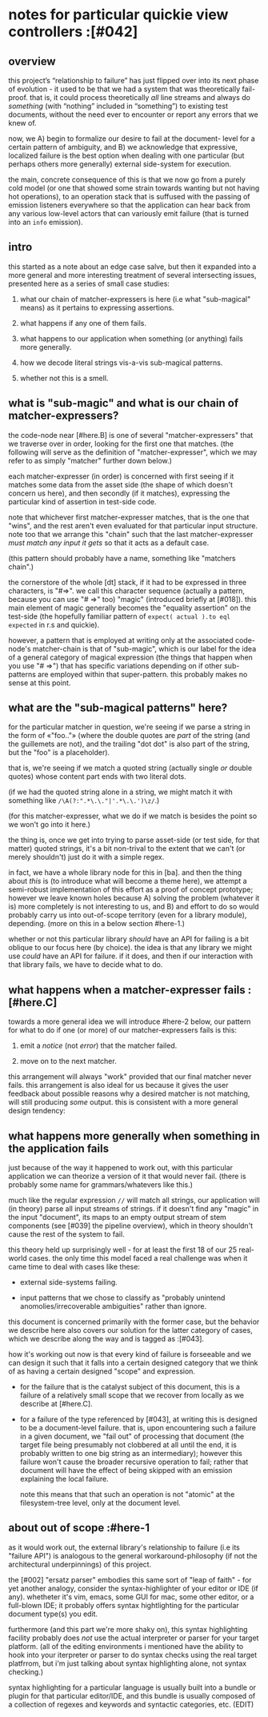 # notes for particular quickie view controllers :[#042]


## overview

this project’s “relationship to failure” has just flipped over into
its next phase of evolution - it used to be that we had a system that
was theoretically fail-proof. that is, it could process theoretically
*all* line streams and always do *something* (with “nothing” included
in “something”) to existing test documents, without the need ever to
encounter or report any errors that we knew of.

now, we A) begin to formalize our desire to fail at the document-
level for a certain pattern of ambiguity, and B) we acknowledge that
expressive, localized failure is the best option when dealing with
one particular (but perhaps others more generally) external
side-system for execution.

the main, concrete consequence of this is that we now go from a
purely cold model (or one that showed some strain towards wanting
but not having hot operations), to an operation stack that is
suffused with the passing of emission listeners everywhere so that
the application can hear back from any various low-level actors
that can variously emit failure (that is turned into an `info`
emission).




## intro

this started as a note about an edge case salve, but then it
expanded into a more general and more interesting treatment of
several intersecting issues, presented here as a series of
small case studies:

  1. what our chain of matcher-expressers is here (i.e what
     "sub-magical" means) as it pertains to expressing assertions.

  1. what happens if any one of them fails.

  1. what happens to our application when something
     (or anything) fails more generally.

  1. how we decode literal strings vis-a-vis sub-magical
     patterns.

  1. whether not this is a smell.




## what is "sub-magic" and what is our chain of matcher-expressers?

the code-node near [#here.B] is one of several "matcher-expressers" that
we traverse over in order, looking for the first one that matches.
(the following will serve as the definition of "matcher-expresser",
which we may refer to as simply "matcher" further down below.)

each matcher-expresser (in order) is concerned with first seeing if it
matches some data from the asset side (the shape of which doesn't
concern us here), and then secondly (if it matches), expressing the
particular kind of assertion in test-side code.

note that whichever first matcher-expresser matches, that is the
one that "wins", and the rest aren't even evaluated for that
particular input structure. note too that we arrange this "chain"
such that the last matcher-expresser *must match any input it gets*
so that it acts as a default case.

(this pattern should probably have a name, something like "matchers chain".)

the cornerstore of the whole [dt] stack, if it had to be expressed in
three characters, is "#=>". we call this character sequence (actually
a pattern, because you can use "# =>" too) "magic" (introduced briefly
at [#018]). this main element of magic generally becomes the
"equality assertion" on the test-side (the hopefully familiar pattern
of `expect( actual ).to eql expected` in r.s and quickie).

however, a pattern that is employed at writing only at the associated
code-node's matcher-chain is that of "sub-magic", which is our label
for the idea of a general category of magical expression (the things
that happen when you use "# =>") that has specific variations depending
on if other sub-patterns are employed within that super-pattern. this
probably makes no sense at this point.




## what are the "sub-magical patterns" here?

for the particular matcher in question, we're seeing if we parse
a string in the form of «"foo.."» (where the double quotes are
*part* of the string (and the guillemets are not), and the trailing
"dot dot" is also part of the string, but the "foo" is a
placeholder).

that is, we're seeing if we match a quoted string (actually single
*or* double quotes) whose content part ends with two literal dots.

(if we had the quoted string alone in a string, we might match
it with something like `/\A(?:".*\.\."|'.*\.\.')\z/`.)

(for this matcher-expresser, what we do if we match is besides
the point so we won't go into it here.)

the thing is, once we get into trying to parse asset-side (or
test side, for that matter) quoted strings, it's a bit non-trival
to the extent that we can't (or merely shouldn't) just do it with
a simple regex.

in fact, we have a whole library node for this in [ba]. and then
the thing about *this* is (to introduce what will become a theme
here), we attempt a semi-robust implementation of this effort
as a proof of concept prototype; however we leave known holes
because A) solving the problem (whatever it is) more completely is
not interesting to us, and B) and effort to do so would probably
carry us into out-of-scope territory (even for a library module),
depending. (more on this in a below section #here-1.)

whether or not this particular library *should* have an API for
failing is a bit oblique to our focus here (by choice). the idea
is that any library we might use *could* have an API for failure.
if it does, and then if our interaction with that library fails,
we have to decide what to do.




## what happens when a matcher-expresser fails :[#here.C]

towards a more general idea we will introduce #here-2 below, our
pattern for what to do if one (or more) of our matcher-expressers
fails is this:

  1. emit a *notice* (not *error*) that the matcher failed.

  1. move on to the next matcher.

this arrangement will always "work" provided that our final matcher
never fails. this arrangement is also ideal for us because it gives
the user feedback about possible reasons why a desired matcher is not
matching, will still producing *some* output. this is consistent with
a more general design tendency:




## what happens more generally when something in the application fails

just because of the way it happened to work out, with this particular
application we can theorize a version of it that would never fail.
(there is probably some name for grammars/whatevers like this.)

much like the regular expression `//` will match all strings, our
application will (in theory) parse all input streams of strings. if it
doesn't find any "magic" in the input "document", its maps to an empty
output stream of stem components (see [#039] the pipeline overview),
which in theory shouldn't cause the rest of the system to fail.

this theory held up surprisingly well - for at least the first 18 of our
25 real-world cases. the only time this model faced a real challenge
was when it came time to deal with cases like these:

  - external side-systems failing.

  - input patterns that we chose to classify as
    "probably unintend anomolies/irrecoverable ambiguities" rather
    than ignore.

this document is concerned primarily with the former case, but the
behavior we describe here also covers our solution for the latter
category of cases, which we describe along the way and is tagged as
:[#043].

how it's working out now is that every kind of failure is forseeable
and we can design it such that it falls into a certain designed category
that we think of as having a certain designed "scope" and expression.

  - for the failure that is the catalyst subject of this document,
    this is a failure of a relatively small scope that we recover
    from locally as we describe at [#here.C].

  - for a failure of the type referenced by [#043], at writing this is
    designed to be a document-level failure. that is, upon encountering
    such a failure in a given document, we "fail out" of processing that
    document (the target file being presumably not clobbered at all
    until the end, it is probably written to one big string as an
    intermediary); however this failure won't cause the broader recursive
    operation to fail; rather that document will have the effect of
    being skipped with an emission explaining the local failure.

    note this means that that such an operation is not "atomic" at
    the filesystem-tree level, only at the document level.




## about out of scope :#here-1

as it would work out, the external library's relationship to
failure (i.e its "failure API") is analogous to the general
workaround-philosophy (if not the architectural underpinnings)
of this project.

the [#002] "ersatz parser" embodies this same sort of "leap of faith" -
for yet another analogy, consider the syntax-highlighter of your
editor or IDE (if any). whetheter it's vim, emacs, some GUI for mac,
some other editor, or a full-blown IDE; it probably offers syntax
hightlighting for the particular document type(s) you edit.

furthermore (and this part we're more shaky on), this syntax
highlighting facility probably does *not* use the actual interpreter
or parser for your target platform. (all of the editing environments
i mentioned have the ability to hook into your iterpreter or parser to
do syntax checks using the real target platfrrom, but i'm just talking
about syntax highlighting alone, not syntax checking.)

syntax highlighting for a particular language is usually built into
a bundle or plugin for that particular editor/IDE, and this bundle
is usually composed of a collection of regexes and keywords and syntactic
categories, etc. (EDIT)
